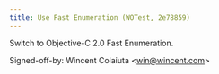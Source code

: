 ```yaml
---
title: Use Fast Enumeration (WOTest, 2e78859)
---
```


Switch to Objective-C 2.0 Fast Enumeration.

Signed-off-by: Wincent Colaiuta &lt;win@wincent.com&gt;
